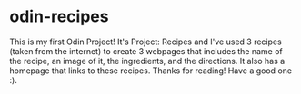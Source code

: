 # odin-recipes
This is my first Odin Project! It's Project: Recipes and I've used 3 recipes (taken from the internet) to create
3 webpages that includes the name of the recipe, an image of it, the ingredients, and the directions. It also
has a homepage that links to these recipes. Thanks for reading! Have a good one :).